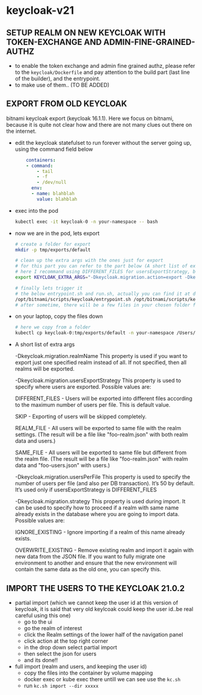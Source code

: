 # keycloak-v21

## SETUP REALM ON NEW KEYCLOAK WITH TOKEN-EXCHANGE AND ADMIN-FINE-GRAINED-AUTHZ

- to enable the token exchange and admin fine grained authz, please refer to the `keycloak/Dockerfile` and pay attention to the build part (last line of the builder), and the entrypoint.
- to make use of them.. (TO BE ADDED)


## EXPORT FROM OLD KEYCLOAK
bitnami keycloak export (keycloak 16.1.1). Here we focus on bitnami, because it is quite not clear how and there are not many clues out there on the internet.

- edit the keycloak statefulset to run forever without the server going up, using the command field below

    ```yaml
        containers:
        - command:
            - tail
            - -f
            - /dev/null
          env:
          - name: blahblah
            value: blahblah

    ```

- exec into the pod

    ```bash
    kubectl exec -it keycloak-0 -n your-namespace -- bash
    ```

- now we are in the pod, lets export

    ```bash
    # create a folder for export
    mkdir -p tmp/exports/default

    # clean up the extra args with the ones just for export
    # for this part you can refer to the part below (A short list of extra args)
    # here I recommand using DIFFERENT_FILES for usersExportStrategy, because the realm is likely to be created by some other program, and we just need to import the users
    export KEYCLOAK_EXTRA_ARGS="-Dkeycloak.migration.action=export -Dkeycloak.migration.provider=dir -Dkeycloak.migration.dir=/tmp/exports/default -Dkeycloak.migration.usersExportStrategy=DIFFERENT_FILES -Dkeycloak.migration.realmName=default"

    # finally lets trigger it
    # the below entrypoint.sh and run.sh, actually you can find it at dockerhub, if you take a look at the image layers.
    /opt/bitnami/scripts/keycloak/entrypoint.sh /opt/bitnami/scripts/keycloak/run.sh
    # after sometime, there will be a few files in your chosen folder for export.


- on your laptop, copy the files down

    ```bash
    # here we copy from a folder
    kubectl cp keycloak-0:tmp/exports/default -n your-namespace /Users/yourname/migrate-keycloak
    ```


- A short list of extra args 

    -Dkeycloak.migration.realmName
    This property is used if you want to export just one specified realm instead of all. If not specified, then all realms will be exported.

    -Dkeycloak.migration.usersExportStrategy
    This property is used to specify where users are exported. Possible values are:

    DIFFERENT_FILES - Users will be exported into different files according to the maximum number of users per file. This is default value.

    SKIP - Exporting of users will be skipped completely.

    REALM_FILE - All users will be exported to same file with the realm settings. (The result will be a file like "foo-realm.json" with both realm data and users.)

    SAME_FILE - All users will be exported to same file but different from the realm file. (The result will be a file like "foo-realm.json" with realm data and "foo-users.json" with users.)

    -Dkeycloak.migration.usersPerFile
    This property is used to specify the number of users per file (and also per DB transaction). It’s 50 by default. It’s used only if usersExportStrategy is DIFFERENT_FILES

    -Dkeycloak.migration.strategy
    This property is used during import. It can be used to specify how to proceed if a realm with same name already exists in the database where you are going to import data. Possible values are:

    IGNORE_EXISTING - Ignore importing if a realm of this name already exists.

    OVERWRITE_EXISTING - Remove existing realm and import it again with new data from the JSON file. If you want to fully migrate one environment to another and ensure that the new environment will contain the same data as the old one, you can specify this.


## IMPORT THE USERS TO THE KEYCLOAK 21.0.2

- partial import (which we cannot keep the user id at this version of keycloak, it is said that very old keylcoak could keep the user id..be real careful using this one)
    - go to the ui
    - go the realm of interest
    - click the Realm settings of the lower half of the navigation panel
    - click action at the top right corner
    - in the drop down select partial import
    - then select the json for users
    - and its done!!
- full import (realm and users, and keeping the user id)
    - copy the files into the container by volume mapping
    - docker exec or kube exec there untill we can see use the `kc.sh`
    - run `kc.sh import --dir xxxxx`